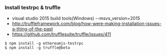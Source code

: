 ### Install testrpc & truffle

* visual studio 2015 build tools(Windows) --msvs_version=2015
* http://truffleframework.com/blog/how-were-making-installation-issues-a-thing-of-the-past
* https://github.com/trufflesuite/truffle/issues/411


```
$ npm install -g ethereumjs-testrpc
$ npm install -g truffle@beta
```
